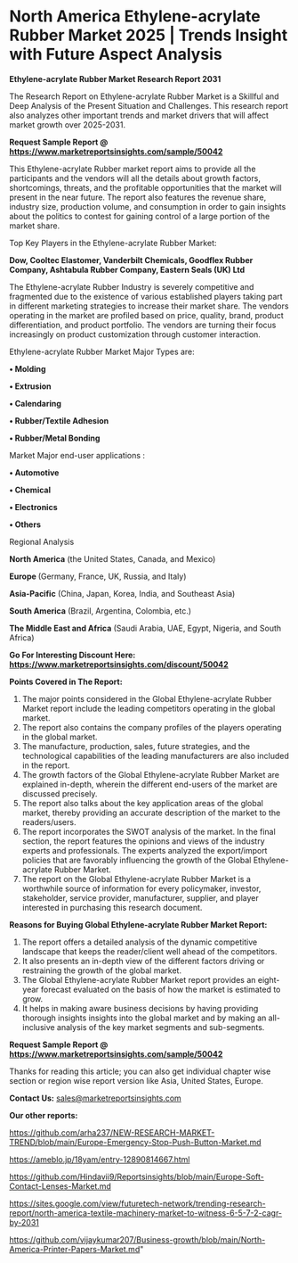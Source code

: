 # North America Ethylene-acrylate Rubber Market 2025 | Trends Insight with Future Aspect Analysis

<strong>Ethylene-acrylate Rubber Market Research Report 2031</strong>

The Research Report on Ethylene-acrylate Rubber Market is a Skillful and Deep Analysis of the Present Situation and Challenges. This research report also analyzes other important trends and market drivers that will affect market growth over 2025-2031.

<strong>Request Sample Report @ <a href=https://www.marketreportsinsights.com/sample/50042>https://www.marketreportsinsights.com/sample/50042</a></strong>

This Ethylene-acrylate Rubber market report aims to provide all the participants and the vendors will all the details about growth factors, shortcomings, threats, and the profitable opportunities that the market will present in the near future. The report also features the revenue share, industry size, production volume, and consumption in order to gain insights about the politics to contest for gaining control of a large portion of the market share.

Top Key Players in the Ethylene-acrylate Rubber Market:

<strong>Dow, Cooltec Elastomer, Vanderbilt Chemicals, Goodflex Rubber Company, Ashtabula Rubber Company, Eastern Seals (UK) Ltd</strong>

The Ethylene-acrylate Rubber Industry is severely competitive and fragmented due to the existence of various established players taking part in different marketing strategies to increase their market share. The vendors operating in the market are profiled based on price, quality, brand, product differentiation, and product portfolio. The vendors are turning their focus increasingly on product customization through customer interaction.

Ethylene-acrylate Rubber Market Major Types are:

<strong>•  Molding

•  Extrusion

•  Calendaring

•  Rubber/Textile Adhesion

•  Rubber/Metal Bonding</strong>

Market Major end-user applications :

<strong>•  Automotive

•  Chemical

•  Electronics

•  Others</strong>

Regional Analysis

</u><strong><b>North America</b></strong> (the United States, Canada, and Mexico)

<strong><b>Europe </b></strong>(Germany, France, UK, Russia, and Italy)

<strong><b>Asia-Pacific</b></strong> (China, Japan, Korea, India, and Southeast Asia)

<strong><b>South America</b></strong> (Brazil, Argentina, Colombia, etc.)

<strong><b>The Middle East and Africa</b></strong> (Saudi Arabia, UAE, Egypt, Nigeria, and South Africa)

<strong>Go For Interesting Discount Here: <a href=https://www.marketreportsinsights.com/discount/50042>https://www.marketreportsinsights.com/discount/50042</a></strong>

<strong>Points Covered in The Report:</strong>
<ol>
  <li>The major points considered in the Global Ethylene-acrylate Rubber Market report include the leading competitors operating in the global market.</li>
  <li>The report also contains the company profiles of the players operating in the global market.</li>
  <li>The manufacture, production, sales, future strategies, and the technological capabilities of the leading manufacturers are also included in the report.</li>
  <li>The growth factors of the Global Ethylene-acrylate Rubber Market are explained in-depth, wherein the different end-users of the market are discussed precisely.</li>
  <li>The report also talks about the key application areas of the global market, thereby providing an accurate description of the market to the readers/users.</li>
  <li>The report incorporates the SWOT analysis of the market. In the final section, the report features the opinions and views of the industry experts and professionals. The experts analyzed the export/import policies that are favorably influencing the growth of the Global Ethylene-acrylate Rubber Market.</li>
  <li>The report on the Global Ethylene-acrylate Rubber Market is a worthwhile source of information for every policymaker, investor, stakeholder, service provider, manufacturer, supplier, and player interested in purchasing this research document.</li>
</ol>
<strong>Reasons for Buying Global Ethylene-acrylate Rubber Market Report:</strong>

<ol>
  <li>The report offers a detailed analysis of the dynamic competitive landscape that keeps the reader/client well ahead of the competitors.</li>
  <li>It also presents an in-depth view of the different factors driving or restraining the growth of the global market.</li>
  <li>The Global Ethylene-acrylate Rubber Market report provides an eight-year forecast evaluated on the basis of how the market is estimated to grow.</li>
  <li>It helps in making aware business decisions by having providing thorough insights insights into the global market and by making an all-inclusive analysis of the key market segments and sub-segments.</li>
</ol>
<strong>Request Sample Report @ <a href=https://www.marketreportsinsights.com/sample/50042>https://www.marketreportsinsights.com/sample/50042</a></strong>


Thanks for reading this article; you can also get individual chapter wise section or region wise report version like Asia, United States, Europe.

<strong>Contact Us:</strong>
sales@marketreportsinsights.com

<strong>Our other reports:</strong>

<a href=https://github.com/arha237/NEW-RESEARCH-MARKET-TREND/blob/main/Europe-Emergency-Stop-Push-Button-Market.md>https://github.com/arha237/NEW-RESEARCH-MARKET-TREND/blob/main/Europe-Emergency-Stop-Push-Button-Market.md</a>

<a href=https://ameblo.jp/18yam/entry-12890814667.html>https://ameblo.jp/18yam/entry-12890814667.html</a>

<a href=https://github.com/Hindavii9/Reportsinsights/blob/main/Europe-Soft-Contact-Lenses-Market.md>https://github.com/Hindavii9/Reportsinsights/blob/main/Europe-Soft-Contact-Lenses-Market.md</a>

<a href=https://sites.google.com/view/futuretech-network/trending-research-report/north-america-textile-machinery-market-to-witness-6-5-7-2-cagr-by-2031>https://sites.google.com/view/futuretech-network/trending-research-report/north-america-textile-machinery-market-to-witness-6-5-7-2-cagr-by-2031</a>

<a href=https://github.com/vijaykumar207/Business-growth/blob/main/North-America-Printer-Papers-Market.md>https://github.com/vijaykumar207/Business-growth/blob/main/North-America-Printer-Papers-Market.md</a>"
